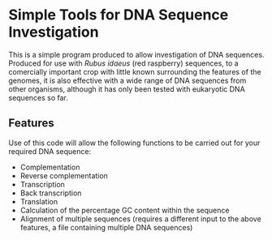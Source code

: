 # Simple Tools for DNA Sequence Investigation
This is a simple program produced to allow investigation of DNA sequences. Produced for use with _Rubus idaeus_ (red raspberry) sequences, to a comercially important crop with little known surrounding the features of the genomes, it is also effective with a wide range of DNA sequences from other organisms, although it has only been tested with eukaryotic DNA sequences so far. 

## Features
Use of this code will allow the following functions to be carried out for your required DNA sequence:
- Complementation
- Reverse complementation
- Transcription
- Back transcription
- Translation
- Calculation of the percentage GC content within the sequence
- Alignment of multiple sequences (requires a different input to the above features, a file containing multiple DNA sequences)

